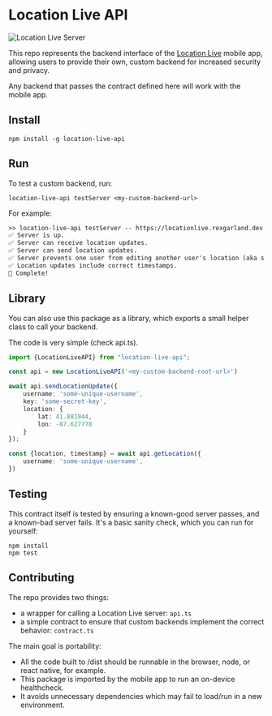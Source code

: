 # Location Live API

![Location Live Server](https://cronitor.io/badges/CXVC5V/production/lj7XI3q8kEFSho9eq3rZBEPIZBc.svg)

This repo represents the backend interface of the [Location Live](https://rexgarland.dev/app/location-live/) mobile app,
allowing users to provide their own, custom backend for increased security and privacy.

Any backend that passes the contract defined here will work with the mobile app.

## Install

```shell
npm install -g location-live-api
```

## Run

To test a custom backend, run:

```shell
location-live-api testServer <my-custom-backend-url>
```

For example:

```txt
>> location-live-api testServer -- https://locationlive.rexgarland.dev
✅ Server is up.
✅ Server can receive location updates.
✅ Server can send location updates.
✅ Server prevents one user from editing another user's location (aka spoofing).
✅ Location updates include correct timestamps.
🎯 Complete!
```

## Library

You can also use this package as a library, which exports a small helper class to call your backend.

The code is very simple (check api.ts).

```ts
import {LocationLiveAPI} from "location-live-api";

const api = new LocationLiveAPI('<my-custom-backend-root-url>')

await api.sendLocationUpdate({
    username: 'some-unique-username',
    key: 'some-secret-key',
    location: {
        lat: 41.881944,
        lon: -87.627778
    }
});

const {location, timestamp} = await api.getLocation({
    username: 'some-unique-username',
})
```

## Testing

This contract itself is tested by ensuring a known-good server passes, and a known-bad server fails.
It's a basic sanity check, which you can run for yourself:

```shell
npm install
npm test
```

## Contributing

The repo provides two things:

- a wrapper for calling a Location Live server: `api.ts`
- a simple contract to ensure that custom backends implement the correct behavior: `contract.ts`

The main goal is portability:

- All the code built to /dist should be runnable in the browser, node, or react native, for example.
- This package is imported by the mobile app to run an on-device healthcheck.
- It avoids unnecessary dependencies which may fail to load/run in a new environment.